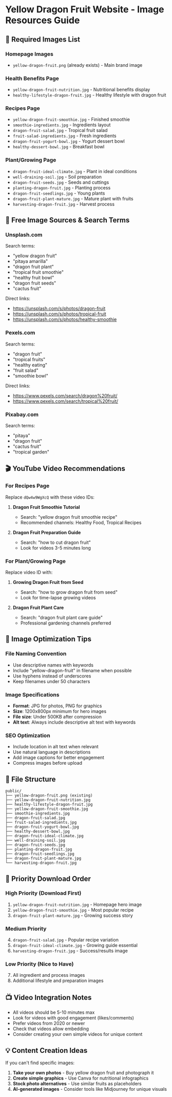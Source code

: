 # Yellow Dragon Fruit Website - Image Resources Guide

## 🎯 Required Images List

### Homepage Images
- `yellow-dragon-fruit.png` (already exists) - Main brand image

### Health Benefits Page
- `yellow-dragon-fruit-nutrition.jpg` - Nutritional benefits display
- `healthy-lifestyle-dragon-fruit.jpg` - Healthy lifestyle with dragon fruit

### Recipes Page  
- `yellow-dragon-fruit-smoothie.jpg` - Finished smoothie
- `smoothie-ingredients.jpg` - Ingredients layout
- `dragon-fruit-salad.jpg` - Tropical fruit salad
- `fruit-salad-ingredients.jpg` - Fresh ingredients
- `dragon-fruit-yogurt-bowl.jpg` - Yogurt dessert bowl
- `healthy-dessert-bowl.jpg` - Breakfast bowl

### Plant/Growing Page
- `dragon-fruit-ideal-climate.jpg` - Plant in ideal conditions
- `well-draining-soil.jpg` - Soil preparation
- `dragon-fruit-seeds.jpg` - Seeds and cuttings
- `planting-dragon-fruit.jpg` - Planting process
- `dragon-fruit-seedlings.jpg` - Young plants
- `dragon-fruit-plant-mature.jpg` - Mature plant with fruits
- `harvesting-dragon-fruit.jpg` - Harvest process

## 📸 Free Image Sources & Search Terms

### Unsplash.com
Search terms:
- "yellow dragon fruit" 
- "pitaya amarilla"
- "dragon fruit plant"
- "tropical fruit smoothie"
- "healthy fruit bowl"
- "dragon fruit seeds"
- "cactus fruit"

Direct links:
- https://unsplash.com/s/photos/dragon-fruit
- https://unsplash.com/s/photos/tropical-fruit
- https://unsplash.com/s/photos/healthy-smoothie

### Pexels.com
Search terms:
- "dragon fruit"
- "tropical fruits"
- "healthy eating"
- "fruit salad"
- "smoothie bowl"

Direct links:
- https://www.pexels.com/search/dragon%20fruit/
- https://www.pexels.com/search/tropical%20fruit/

### Pixabay.com
Search terms:
- "pitaya"
- "dragon fruit"
- "cactus fruit"
- "tropical garden"

## 🎬 YouTube Video Recommendations

### For Recipes Page
Replace `dQw4w9WgXcQ` with these video IDs:

1. **Dragon Fruit Smoothie Tutorial**
   - Search: "yellow dragon fruit smoothie recipe"
   - Recommended channels: Healthy Food, Tropical Recipes

2. **Dragon Fruit Preparation Guide**
   - Search: "how to cut dragon fruit"
   - Look for videos 3-5 minutes long

### For Plant/Growing Page
Replace video ID with:

1. **Growing Dragon Fruit from Seed**
   - Search: "how to grow dragon fruit from seed"
   - Look for time-lapse growing videos

2. **Dragon Fruit Plant Care**
   - Search: "dragon fruit plant care guide"
   - Professional gardening channels preferred

## 🔧 Image Optimization Tips

### File Naming Convention
- Use descriptive names with keywords
- Include "yellow-dragon-fruit" in filename when possible
- Use hyphens instead of underscores
- Keep filenames under 50 characters

### Image Specifications
- **Format**: JPG for photos, PNG for graphics
- **Size**: 1200x800px minimum for hero images
- **File size**: Under 500KB after compression
- **Alt text**: Always include descriptive alt text with keywords

### SEO Optimization
- Include location in alt text when relevant
- Use natural language in descriptions
- Add image captions for better engagement
- Compress images before upload

## 📁 File Structure
```
public/
├── yellow-dragon-fruit.png (existing)
├── yellow-dragon-fruit-nutrition.jpg
├── healthy-lifestyle-dragon-fruit.jpg
├── yellow-dragon-fruit-smoothie.jpg
├── smoothie-ingredients.jpg
├── dragon-fruit-salad.jpg
├── fruit-salad-ingredients.jpg
├── dragon-fruit-yogurt-bowl.jpg
├── healthy-dessert-bowl.jpg
├── dragon-fruit-ideal-climate.jpg
├── well-draining-soil.jpg
├── dragon-fruit-seeds.jpg
├── planting-dragon-fruit.jpg
├── dragon-fruit-seedlings.jpg
├── dragon-fruit-plant-mature.jpg
└── harvesting-dragon-fruit.jpg
```

## 🚀 Priority Download Order

### High Priority (Download First)
1. `yellow-dragon-fruit-nutrition.jpg` - Homepage hero image
2. `yellow-dragon-fruit-smoothie.jpg` - Most popular recipe
3. `dragon-fruit-plant-mature.jpg` - Growing success story

### Medium Priority
4. `dragon-fruit-salad.jpg` - Popular recipe variation
5. `dragon-fruit-ideal-climate.jpg` - Growing guide essential
6. `harvesting-dragon-fruit.jpg` - Success/results image

### Low Priority (Nice to Have)
7. All ingredient and process images
8. Additional lifestyle and preparation images

## 📺 Video Integration Notes

- All videos should be 5-10 minutes max
- Look for videos with good engagement (likes/comments)
- Prefer videos from 2020 or newer
- Check that videos allow embedding
- Consider creating your own simple videos for unique content

## 💡 Content Creation Ideas

If you can't find specific images:
1. **Take your own photos** - Buy yellow dragon fruit and photograph it
2. **Create simple graphics** - Use Canva for nutritional infographics
3. **Stock photo alternatives** - Use similar fruits as placeholders
4. **AI-generated images** - Consider tools like Midjourney for unique visuals 